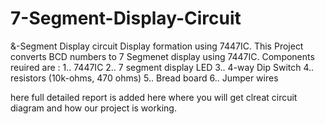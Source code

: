 # 7-Segment-Display-Circuit
&amp;-Segment Display circuit Display formation using 7447IC.
This Project converts BCD numbers to 7 Segmenet display using 7447IC.
Components reuired are :
1.. 7447IC
2.. 7 segment display LED
3.. 4-way Dip Switch
4.. resistors (10k-ohms, 470 ohms)
5.. Bread board
6.. Jumper wires

here full detailed report is added here where you will get clreat circuit diagram and how our project is working.

